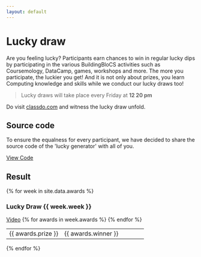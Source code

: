```yaml
---
layout: default
---
```



# Lucky draw

Are you feeling lucky? Participants earn chances to win in regular lucky dips by participating in the various BuildingBloCS activities such as Coursemology, DataCamp, games, workshops and more. The more you participate, the luckier you get! And it is not only about prizes, you learn Computing knowledge and skills while we conduct our lucky draws too!

>Lucky draws will take place every Friday at **12 20 pm**

Do visit [classdo.com](https://classdo.com) and witness the lucky draw unfold.


## Source code

To ensure the equalness for every participant, we have decided to share the source code of the 'lucky generator' with all of you.

<a class="btn" href="https://github.com/buildingblocs/2019/blob/master/luckydraw.py">View Code</a>

## Result
{% for week in site.data.awards %}
<h3>Lucky Draw {{ week.week }}</h3>
<a class="btn" href="{{ site.baseurl }}/pre-event/luckydraw/video#{{week.week}}">Video</a>
<table>
    {% for awards in week.awards %}
    <tr>
        <td width="40%">{{ awards.prize }}</td>
        <td width="60%">{{ awards.winner }}</td>
    </tr>
    {% endfor %}
</table>
{% endfor %}


